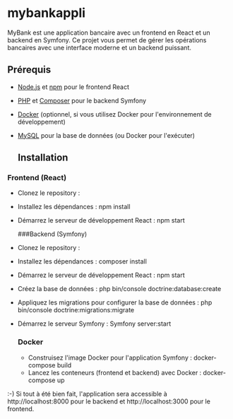 # mybankappli

MyBank est une application bancaire avec un frontend en React et un backend en Symfony. Ce projet vous permet de gérer les opérations bancaires avec une interface moderne et un backend puissant.


## Prérequis

- [Node.js](https://nodejs.org/) et [npm](https://npmjs.com/) pour le frontend React
- [PHP](https://www.php.net/) et [Composer](https://getcomposer.org/) pour le backend Symfony
- [Docker](https://www.docker.com/) (optionnel, si vous utilisez Docker pour l'environnement de développement)
- [MySQL](https://www.mysql.com/) pour la base de données (ou Docker pour l'exécuter)

  ## Installation

### Frontend (React)

- Clonez le repository :
- Installez les dépendances : npm install
- Démarrez le serveur de développement React : npm start

  ###Backend  (Symfony)

- Clonez le repository :
- Installez les dépendances : composer install
- Démarrez le serveur de développement React : npm start
- Créez la base de données : php bin/console doctrine:database:create
- Appliquez les migrations pour configurer la base de données : php bin/console doctrine:migrations:migrate
- Démarrez le serveur Symfony : Symfony server:start

  ### Docker

  - Construisez l'image Docker pour l'application Symfony : docker-compose build
  - Lancez les conteneurs (frontend et backend) avec Docker : docker-compose up

:-) Si tout à été bien fait, l'application sera accessible à http://localhost:8000 pour le backend et http://localhost:3000 pour le frontend.
